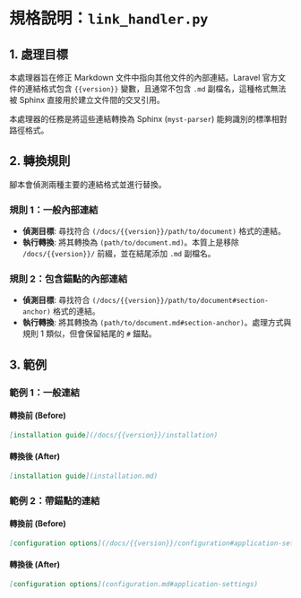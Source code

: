 # 規格說明：`link_handler.py`

## 1. 處理目標

本處理器旨在修正 Markdown 文件中指向其他文件的內部連結。Laravel 官方文件的連結格式包含 `{{version}}` 變數，且通常不包含 `.md` 副檔名，這種格式無法被 Sphinx 直接用於建立文件間的交叉引用。

本處理器的任務是將這些連結轉換為 Sphinx (`myst-parser`) 能夠識別的標準相對路徑格式。

## 2. 轉換規則

腳本會偵測兩種主要的連結格式並進行替換。

### 規則 1：一般內部連結

-   **偵測目標**: 尋找符合 `(/docs/{{version}}/path/to/document)` 格式的連結。
-   **執行轉換**: 將其轉換為 `(path/to/document.md)`。本質上是移除 `/docs/{{version}}/` 前綴，並在結尾添加 `.md` 副檔名。

### 規則 2：包含錨點的內部連結

-   **偵測目標**: 尋找符合 `(/docs/{{version}}/path/to/document#section-anchor)` 格式的連結。
-   **執行轉換**: 將其轉換為 `(path/to/document.md#section-anchor)`。處理方式與規則 1 類似，但會保留結尾的 `#` 錨點。

## 3. 範例

### 範例 1：一般連結

#### 轉換前 (Before)

```markdown
[installation guide](/docs/{{version}}/installation)
```

#### 轉換後 (After)

```markdown
[installation guide](installation.md)
```

### 範例 2：帶錨點的連結

#### 轉換前 (Before)

```markdown
[configuration options](/docs/{{version}}/configuration#application-settings)
```

#### 轉換後 (After)

```markdown
[configuration options](configuration.md#application-settings)
```
